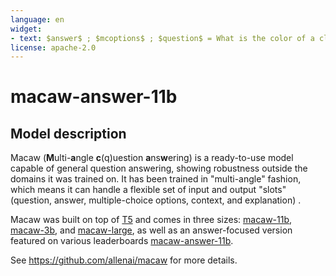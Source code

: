 ```yaml
---
language: en
widget:
- text: $answer$ ; $mcoptions$ ; $question$ = What is the color of a cloudy sky?
license: apache-2.0
---
```


# macaw-answer-11b

## Model description

Macaw (<b>M</b>ulti-<b>a</b>ngle <b>c</b>(q)uestion <b>a</b>ns<b>w</b>ering) is a ready-to-use model capable of 
general question answering, 
showing robustness outside the domains it was trained on. It has been trained in "multi-angle" fashion, 
which means it can handle a flexible set of input and output "slots" 
(question, answer, multiple-choice options, context, and explanation) .

Macaw was built on top of [T5](https://github.com/google-research/text-to-text-transfer-transformer) and comes in 
three sizes: [macaw-11b](https://huggingface.co/allenai/macaw-11b), [macaw-3b](https://huggingface.co/allenai/macaw-3b), 
and [macaw-large](https://huggingface.co/allenai/macaw-large), as well as an answer-focused version featured on 
various leaderboards [macaw-answer-11b](https://huggingface.co/allenai/macaw-answer-11b).

See https://github.com/allenai/macaw for more details.